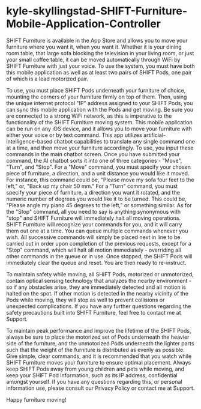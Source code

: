 # kyle-skyllingstad-SHIFT-Furniture-Mobile-Application-Controller
SHIFT Furniture is available in the App Store and allows you to move your furniture where you want it, when you want it. Whether it is your dining room table, that large sofa blocking the television in your living room, or just your small coffee table, it can be moved automatically through WiFi by SHIFT Furniture with just your voice. To use the system, you must have both this mobile application as well as at least two pairs of SHIFT Pods, one pair of which is a lead motorized pair.  

To use, you must place SHIFT Pods underneath your furniture of choice, mounting the corners of your furniture firmly on top of them. Then, using the unique internet protocol "IP" address assigned to your SHIFT Pods, you can sync this mobile application with the Pods and get moving. Be sure you are connected to a strong WiFi network, as this is imperative to the functionality of the SHIFT Furniture moving system. This mobile application can be run on any iOS device, and it allows you to move your furniture with either your voice or by text command. This app utilizes artificial-intelligence-based chatbot capabilities to translate any single command one at a time, and then move your furniture accordingly. To use, you input these commands in the main chatbot screen. Once you have submitted your command, the AI chatbot sorts it into one of three categories - "Move", "Turn", and "Stop". For a "Move" command, you must specify your chosen piece of furniture, a direction, and a unit distance you would like it moved. For instance, this command could be, "Please move my sofa four feet to the left," or, "Back up my chair 50 mm." For a "Turn" command, you must specify your piece of furniture, a direction you want it rotated, and the numeric number of degrees you would like it to be turned. This could be, "Please angle my piano 45 degrees to the left," or something similar. As for the "Stop" command, all you need to say is anything synonymous with "stop" and SHIFT Furniture will immediately halt all moving operations. SHIFT Furniture will recognize your commands for you, and it will carry them out one at a time. You can queue multiple commands whenever you wish. All successive commands will simply be placed next in line to be carried out in order upon completion of the previous requests, except for a "Stop" command, which will halt all motion immediately - overriding all other commands in the queue or in use. Once stopped, the SHIFT Pods will immediately clear the queue and reset. You are then ready to re-instruct.   

To maintain safety while moving, all SHIFT Pods, motorized or unmotorized, contain optical sensing technology that analyzes the nearby environment - so if any obstacles arise, they are immediately detected and all motion is halted on the spot. If other motion is detected in the nearby vicinity of the Pods while moving, they will stop as well to prevent collisions or unexpected complications. If you have any further questions regarding the safety precautions built into SHIFT Furniture, feel free to contact me at Support.  

To maintain peak performance and improve the lifetime of the SHIFT Pods, always be sure to place the motorized set of Pods underneath the heavier side of the furniture, and the unmotorized Pods underneath the lighter parts such that the weight of the furniture is distributed as evenly as possible. Give simple, clear commands, and it is recommended that you watch while SHIFT Furniture moves your furniture to ensure optimal placement. Always keep SHIFT Pods away from young children and pets while moving, and keep your SHIFT Pod information, such as its IP address, confidential amongst yourself. If you have any questions regarding this, or personal information use, please consult our Privacy Policy or contact me at Support.  

Happy furniture moving!
